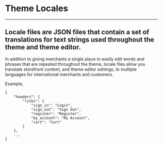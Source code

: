 # Theme Locales

---
  Locale files are JSON files that contain a set of translations for text
  strings used throughout the theme and theme editor.
---

In addition to giving merchants a single place to easily edit words and phrases that are repeated throughout the theme, locale files allow you translate storefront content, and theme editor settings, to multiple languages for international merchants and customers.

Example,

```
{
    "headers": {
        "links": {
            "sign_in": "Login",
            "sign_out": "Sign Out",
            "register": "Register",
            "my_account": "My Account",
            "cart": "Cart"
        }
    },
    ...
}
```

